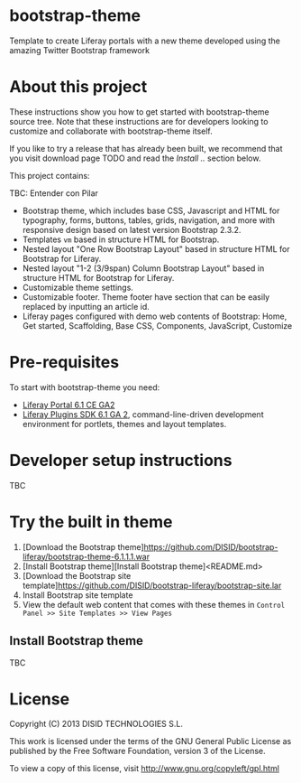 bootstrap-theme
===============

Template to create Liferay portals with a new theme developed using the amazing Twitter Bootstrap framework

About this project
==================

These instructions show you how to get started with bootstrap-theme source tree. Note that these instructions are for developers looking to customize and collaborate with bootstrap-theme itself.

If you like to try a release that has already been built, we recommend that you visit download page TODO and read the *Install ..* section below.

This project contains:

TBC: Entender con Pilar

* Bootstrap theme, which includes base CSS, Javascript and HTML for typography, forms, buttons, tables, grids, navigation, and more with responsive design based on latest version Bootstrap 2.3.2.
* Templates `vm` based in structure HTML for Bootstrap.
* Nested layout "One Row Bootstrap Layout" based in structure HTML for Bootstrap for Liferay.
* Nested layout "1-2 (3/9span) Column Bootstrap Layout" based in structure HTML for Bootstrap for Liferay.
* Customizable theme settings.
* Customizable footer. Theme footer have section that can be easily replaced by inputting an article id.
* Liferay pages configured with demo web contents of Bootstrap: Home, Get started, Scaffolding, Base CSS, Components, JavaScript, Customize

Pre-requisites
==============

To start with bootstrap-theme you need:

* [Liferay Portal 6.1 CE GA2](http://www.liferay.com/es/downloads/liferay-portal/available-releases)
* [Liferay Plugins SDK 6.1 GA 2](http://www.liferay.com/es/downloads/liferay-portal/additional-files), command-line-driven development environment for portlets, themes and layout templates.

Developer setup instructions
============================

TBC

Try the built in theme
======================

1. [Download the Bootstrap theme]<https://github.com/DISID/bootstrap-liferay/bootstrap-theme-6.1.1.1.war>
2. [Install Bootstrap theme][Install Bootstrap theme]<README.md>
3. [Download the Bootstrap site template]<https://github.com/DISID/bootstrap-liferay/bootstrap-site.lar>
4. Install Bootstrap site template
5. View the default web content that comes with these themes in `Control Panel >> Site Templates >> View Pages`

Install Bootstrap theme
-----------------------

TBC
 

License
=======

Copyright (C) 2013 DISID TECHNOLOGIES S.L.

This work is licensed under the terms of the GNU General Public License as published by the Free Software Foundation, version 3 of the License.

To view a copy of this license, visit http://www.gnu.org/copyleft/gpl.html

